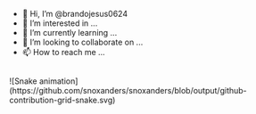 - 👋 Hi, I’m @brandojesus0624
- 👀 I’m interested in ...
- 🌱 I’m currently learning ...
- 💞️ I’m looking to collaborate on ...
- 📫 How to reach me ...

##

<div>
 ![Snake animation](https://github.com/snoxanders/snoxanders/blob/output/github-contribution-grid-snake.svg)
</div>

<!---
brandojesus0624/brandojesus0624 is a ✨ special ✨ repository because its `README.md` (this file) appears on your GitHub profile.
You can click the Preview link to take a look at your changes.
--->
